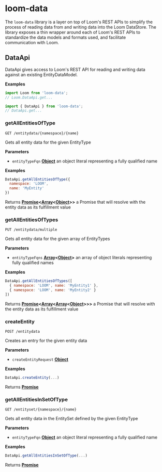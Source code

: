 <!-- Generated by documentation.js. Update this documentation by updating the source code. -->

# loom-data

The `loom-data` library is a layer on top of Loom's REST APIs to simplify the process of reading data from and
writing data into the Loom DataStore. The library exposes a thin wrapper around each of Loom's REST APIs to
standardize the data models and formats used, and facilitate communication with Loom.

## DataApi

DataApi gives access to Loom's REST API for reading and writing data against an existing EntityDataModel.

**Examples**

```javascript
import Loom from 'loom-data';
// Loom.DataApi.get...
```

```javascript
import { DataApi } from 'loom-data';
// DataApi.get...
```

### getAllEntitiesOfType

`GET /entitydata/{namespace}/{name}`

Gets all entity data for the given EntityType

**Parameters**

-   `entityTypeFqn` **[Object](https://developer.mozilla.org/en-US/docs/Web/JavaScript/Reference/Global_Objects/Object)** an object literal representing a fully qualified name

**Examples**

```javascript
DataApi.getAllEntitiesOfType({
  namespace: 'LOOM',
  name: 'MyEntity'
})
```

Returns **[Promise](https://developer.mozilla.org/en-US/docs/Web/JavaScript/Reference/Global_Objects/Promise)&lt;[Array](https://developer.mozilla.org/en-US/docs/Web/JavaScript/Reference/Global_Objects/Array)&lt;[Object](https://developer.mozilla.org/en-US/docs/Web/JavaScript/Reference/Global_Objects/Object)>>** a Promise that will resolve with the entity data as its fulfillment value

### getAllEntitiesOfTypes

`PUT /entitydata/multiple`

Gets all entity data for the given array of EntityTypes

**Parameters**

-   `entityTypeFqns` **[Array](https://developer.mozilla.org/en-US/docs/Web/JavaScript/Reference/Global_Objects/Array)&lt;[Object](https://developer.mozilla.org/en-US/docs/Web/JavaScript/Reference/Global_Objects/Object)>** an array of object literals representing fully qualified names

**Examples**

```javascript
DataApi.getAllEntitiesOfTypes([
  { namespace: 'LOOM', name: 'MyEntity1' },
  { namespace: 'LOOM', name: 'MyEntity2' }
])
```

Returns **[Promise](https://developer.mozilla.org/en-US/docs/Web/JavaScript/Reference/Global_Objects/Promise)&lt;[Array](https://developer.mozilla.org/en-US/docs/Web/JavaScript/Reference/Global_Objects/Array)&lt;[Array](https://developer.mozilla.org/en-US/docs/Web/JavaScript/Reference/Global_Objects/Array)&lt;[Object](https://developer.mozilla.org/en-US/docs/Web/JavaScript/Reference/Global_Objects/Object)>>>** a Promise that will resolve with the entity data as its fulfillment value

### createEntity

`POST /entitydata`

Creates an entry for the given entity data

**Parameters**

-   `createEntityRequest` **[Object](https://developer.mozilla.org/en-US/docs/Web/JavaScript/Reference/Global_Objects/Object)** 

**Examples**

```javascript
DataApi.createEntity(...)
```

Returns **[Promise](https://developer.mozilla.org/en-US/docs/Web/JavaScript/Reference/Global_Objects/Promise)** 

### getAllEntitiesInSetOfType

`GET /entityset/{namespace}/{name}`

Gets all entity data in the EntitySet defined by the given EntityType

**Parameters**

-   `entityTypeFqn` **[Object](https://developer.mozilla.org/en-US/docs/Web/JavaScript/Reference/Global_Objects/Object)** an object literal representing a fully qualified name

**Examples**

```javascript
DataApi.getAllEntitiesInSetOfType(...)
```

Returns **[Promise](https://developer.mozilla.org/en-US/docs/Web/JavaScript/Reference/Global_Objects/Promise)** 
